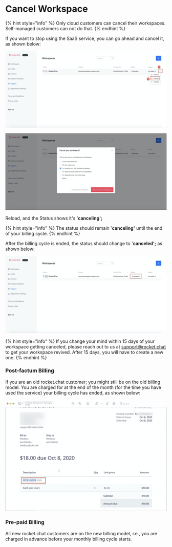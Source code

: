 # Cancel Workspace

{% hint style="info" %}
Only cloud customers can cancel their workspaces. Self-managed customers can not do that.
{% endhint %}

If you want to stop using the SaaS service, you can go ahead and cancel it, as shown below:

![](<../../../../.gitbook/assets/image (198).png>)

![](<../../../../.gitbook/assets/image (199).png>)

Reload, and the Status shows it's '**canceling';**

{% hint style="info" %}
The status should remain '**canceling'** until the end of your billing cycle.
{% endhint %}

After the billing cycle is ended, the status should change to '**canceled';** as shown below:

![](<../../../../.gitbook/assets/image (200).png>)

{% hint style="info" %}
If you change your mind within 15 days of your workspace getting canceled, please reach out to us at [support@rocket.chat](mailto:support@rocket.chat) to get your workspace revived. After 15 days, you will have to create a new one.
{% endhint %}

### Post-factum Billing

If you are an old rocket.chat customer; you might still be on the old billing model. You are charged for at the end of the month (for the time you have used the service) your billing cycle has ended, as shown below:

![](<../../../../.gitbook/assets/image (308) (2) (2) (1) (1) (1) (1) (1).png>)

### Pre-paid Billing

All new rocket.chat customers are on the new billing model, i.e., you are charged in advance before your monthly billing cycle starts.
